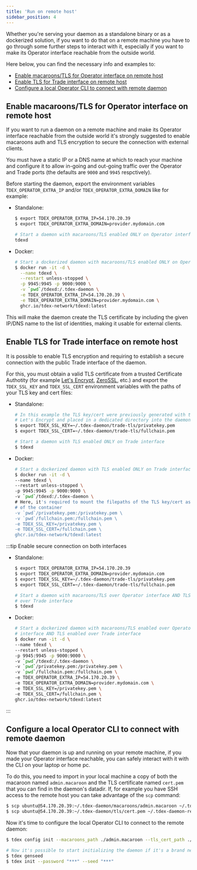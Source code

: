```yaml
---
title: 'Run on remote host'
sidebar_position: 4
---
```


Whether you're serving your daemon as a standalone binary or as a dockerized solution, if you want to do that on a remote machine you have to go through some further steps to interact with it, especially if you want to make its Operator interface reachable from the outside world.

Here below, you can find the necessary info and examples to:

- [Enable macaroons/TLS for Operator interface on remote host](#enable-macaroonstls-for-operator-interface-on-remote-host)
- [Enable TLS for Trade interface on remote host](#enable-tls-for-trade-interface-on-remote-host)
- [Configure a local Operator CLI to connect with remote daemon](#configure-a-local-operator-cli-to-connect-with-remote-daemon)

## Enable macaroons/TLS for Operator interface on remote host

If you want to run a daemon on a remote machine and make its Operator interface reachable from the outside world it's strongly suggested to enable macaroons auth and TLS encryption to secure the connection with external clients. 

You must have a static IP or a DNS name at which to reach your machine and configure it to allow in-going and out-going traffic over the Operator and Trade ports (the defaults are `9000` and `9945` respctively).

Before starting the daemon, export the environment variables `TDEX_OPERATOR_EXTRA_IP` and/or `TDEX_OPERATOR_EXTRA_DOMAIN` like for example:

- Standalone:
    ```sh
    $ export TDEX_OPERATOR_EXTRA_IP=54.170.20.39
    $ export TDEX_OPERATOR_EXTRA_DOMAIN=provider.mydomain.com

    # Start a daemon with macaroons/TLS enabled ONLY on Operator interface
    tdexd
    ```

- Docker:
  ```sh
  # Start a dockerized daemon with macaroons/TLS enabled ONLY on Operator interface
  $ docker run -it -d \
    --name tdexd \
    --restart unless-stopped \
    -p 9945:9945 -p 9000:9000 \
    -v `pwd`/tdexd:/.tdex-daemon \
    -e TDEX_OPERATOR_EXTRA_IP=54.170.20.39 \
    -e TDEX_OPERATOR_EXTRA_DOMAIN=provider.mydomain.com \
    ghcr.io/tdex-network/tdexd:latest
  ```

This will make the daemon create the TLS certificate by including the given IP/DNS name to the list of identities, making it usable for external clients.

## Enable TLS for Trade interface on remote host

It is possible to enable TLS encryption and requiring to establish a secure connection with the public Trade interface of the daemon.

For this, you must obtain a valid TLS certificate from a trusted Certificate Authotity (for example [Let's Encrypt](https://letsencrypt.org/), [ZeroSSL](https://zerossl.com/), etc.) and export the `TDEX_SSL_KEY` and `TDEX_SSL_CERT` environment variables with the paths of your TLS key and cert files:

- Standalone:
    ```sh
    # In this example the TLS key/cert were previously generated with the help of
    # Let's Encrypt and placed in a dedicated directory into the daemon datadir
    $ export TDEX_SSL_KEY=~/.tdex-daemon/trade-tls/privatekey.pem
    $ export TDEX_SSL_CERT=~/.tdex-daemon/trade-tls/fullchain.pem

    # Start a daemon with TLS enabled ONLY on Trade interface
    $ tdexd
    ```
- Docker:
    ```sh
    # Start a dockerized daemon with TLS enabled ONLY on Trade interface
    $ docker run -it -d \
    --name tdexd \
    --restart unless-stopped \
    -p 9945:9945 -p 9000:9000 \
    -v `pwd`/tdexd:/.tdex-daemon \
    # Here, it's required to mount the filepaths of the TLS key/cert as volumes
    # of the container
    -v `pwd`/privatekey.pem:/privatekey.pem \
    -v `pwd`/fullchain.pem:/fullchain.pem \
    -e TDEX_SSL_KEY=/privatekey.pem \
    -e TDEX_SSL_CERT=/fullchain.pem \
    ghcr.io/tdex-network/tdexd:latest
    ```

:::tip
Enable secure connection on both interfaces

- Standalone:
    ```sh
    $ export TDEX_OPERATOR_EXTRA_IP=54.170.20.39
    $ export TDEX_OPERATOR_EXTRA_DOMAIN=provider.mydomain.com
    $ export TDEX_SSL_KEY=~/.tdex-daemon/trade-tls/privatekey.pem
    $ export TDEX_SSL_CERT=~/.tdex-daemon/trade-tls/fullchain.pem

    # Start a daemon with macaroons/TLS over Operator interface AND TLS enabled 
    # over Trade interface
    $ tdexd
    ```
- Docker:
    ```sh
    # Start a dockerized daemon with macaroons/TLS enabled over Operator
    # interface AND TLS enabled over Trade interface
    $ docker run -it -d \
    --name tdexd \
    --restart unless-stopped \
    -p 9945:9945 -p 9000:9000 \
    -v `pwd`/tdexd:/.tdex-daemon \
    -v `pwd`/privatekey.pem:/privatekey.pem \
    -v `pwd`/fullchain.pem:/fullchain.pem \
    -e TDEX_OPERATOR_EXTRA_IP=54.170.20.39 \
    -e TDEX_OPERATOR_EXTRA_DOMAIN=provider.mydomain.com \
    -e TDEX_SSL_KEY=/privatekey.pem \
    -e TDEX_SSL_CERT=/fullchain.pem \
    ghcr.io/tdex-network/tdexd:latest
    ```
:::

## Configure a local Operator CLI to connect with remote daemon

Now that your daemon is up and running on your remote machine, if you made your Operator interface reachable, you can safely interact with it with the CLI on your laptop or home pc.

To do this, you need to import in your local machine a copy of both the macaroon named `admin.macaroon` and the TLS certificate named `cert.pem` that you can find in the daemon's datadir. If, for example you have SSH access to the remote host you can take advantage of the `scp` command:

```sh
$ scp ubuntu@54.170.20.39:~/.tdex-daemon/macaroons/admin.macaroon ~/.tdex-daemon-remote/admin.macaroon
$ scp ubuntu@54.170.20.39:~/.tdex-daemon/tls/cert.pem ~/.tdex-daemon-remote/cert.pem
```

Now it's time to configure the local Operator CLI to connect to the remote daemon:

```sh
$ tdex config init --macaroons_path ./admin.macaroon --tls_cert_path ./cert.pem --rpc_address provider.mydomain.com:9000

# Now it's possible to start initializing the daemon if it's a brand new one..
$ tdex genseed
$ tdex init --password "***" --seed "***"
```